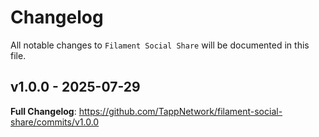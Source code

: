 # Changelog

All notable changes to `Filament Social Share` will be documented in this file.

## v1.0.0 - 2025-07-29

**Full Changelog**: https://github.com/TappNetwork/filament-social-share/commits/v1.0.0

